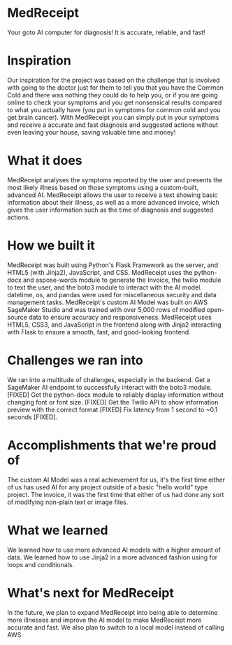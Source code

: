 # MedReceipt
Your goto AI computer for diagnosis! It is accurate, reliable, and fast!

# Inspiration
Our inspiration for the project was based on the challenge that is involved with going to the doctor just for them to tell you that you have the Common Cold and there was nothing they could do to help you, or if you are going online to check your symptoms and you get nonsensical results compared to what you actually have (you put in symptoms for common cold and you get brain cancer). With MedReceipt you can simply put in your symptoms and receive a accurate and fast diagnosis and suggested actions without even leaving your house, saving valuable time and money!

# What it does
MedReceipt analyses the symptoms reported by the user and presents the most likely illness based on those symptoms using a custom-built, advanced AI. MedReceipt allows the user to receive a text showing basic information about their illness, as well as a more advanced invoice, which gives the user information such as the time of diagnosis and suggested actions.

# How we built it
MedReceipt was built using Python's Flask Framework as the server, and HTML5 (with Jinja2), JavaScript, and CSS. MedReceipt uses the python-docx and aspose-words module to generate the Invoice, the twilio module to text the user, and the boto3 module to interact with the AI model. datetime, os, and pandas were used for miscellaneous security and data management tasks. MedReceipt's custom AI Model was built on AWS SageMaker Studio and was trained with over 5,000 rows of modified open-source data to ensure accuracy and responsiveness. MedReceipt uses HTML5, CSS3, and JavaScript in the frontend along with Jinja2 interacting with Flask to ensure a smooth, fast, and good-looking frontend.

# Challenges we ran into
We ran into a multitude of challenges, especially in the backend. Get a SageMaker AI endpoint to successfully interact with the boto3 module. [FIXED] Get the python-docx module to reliably display information without changing font or font size. [FIXED] Get the Twilio API to show information preview with the correct format [FIXED] Fix latency from 1 second to ~0.1 seconds [FIXED].

# Accomplishments that we're proud of
The custom AI Model was a real achievement for us, it's the first time either of us has used AI for any project outside of a basic "hello world" type project. The invoice, it was the first time that either of us had done any sort of modifying non-plain text or image files.

# What we learned
We learned how to use more advanced AI models with a higher amount of data. We learned how to use Jinja2 in a more advanced fashion using for loops and conditionals.

# What's next for MedReceipt
In the future, we plan to expand MedReceipt into being able to determine more illnesses and improve the AI model to make MedReceipt more accurate and fast. We also plan to switch to a local model instead of calling AWS.
